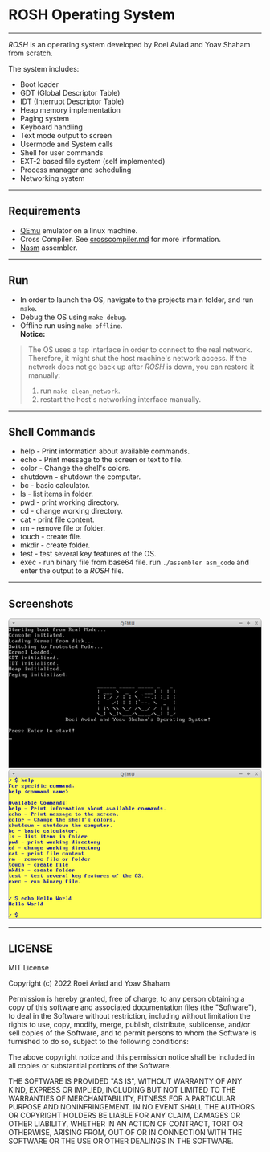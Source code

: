 # ROSH Operating System

---

_ROSH_ is an operating system developed by Roei Aviad and Yoav Shaham from scratch.

The system includes:
- Boot loader
- GDT (Global Descriptor Table)
- IDT (Interrupt Descriptor Table)
- Heap memory implementation
- Paging system
- Keyboard handling
- Text mode output to screen
- Usermode and System calls
- Shell for user commands
- EXT-2 based file system (self implemented)
- Process manager and scheduling
- Networking system

---

## Requirements
- [QEmu](https://www.qemu.org/download/) emulator on a linux machine.
- Cross Compiler. See [crosscompiler.md](/crosscompiler.md) for more information.
- [Nasm](https://www.nasm.us/) assembler.

---

## Run
- In order to launch the OS, navigate to the projects main folder, and run `make`.
- Debug the OS using `make debug`.
- Offline run using `make offline`.
\
**Notice:**
> The OS uses a tap interface in order to connect to the real network. Therefore, it might shut the host machine's network access.
> If the network does not go back up after _ROSH_ is down, you can restore it manually:
> 1. run `make clean_network`.
> 2. restart the host's networking interface manually.

---

## Shell Commands

- help - Print information about available commands.
- echo - Print message to the screen or text to file.
- color - Change the shell's colors.
- shutdown - shutdown the computer.
- bc - basic calculator.
- ls - list items in folder.
- pwd - print working directory.
- cd - change working directory.
- cat - print file content.
- rm - remove file or folder.
- touch - create file.
- mkdir - create folder.
- test - test several key features of the OS.
- exec - run binary file from base64 file. run `./assembler asm_code` and enter the output to a _ROSH_ file.

---

## Screenshots
![Alt text](/images/s1.png)
![Alt text](/images/s2.png)

---

## LICENSE

MIT License

Copyright (c) 2022 Roei Aviad and Yoav Shaham

Permission is hereby granted, free of charge, to any person obtaining a copy
of this software and associated documentation files (the "Software"), to deal
in the Software without restriction, including without limitation the rights
to use, copy, modify, merge, publish, distribute, sublicense, and/or sell
copies of the Software, and to permit persons to whom the Software is
furnished to do so, subject to the following conditions:

The above copyright notice and this permission notice shall be included in all
copies or substantial portions of the Software.

THE SOFTWARE IS PROVIDED "AS IS", WITHOUT WARRANTY OF ANY KIND, EXPRESS OR
IMPLIED, INCLUDING BUT NOT LIMITED TO THE WARRANTIES OF MERCHANTABILITY,
FITNESS FOR A PARTICULAR PURPOSE AND NONINFRINGEMENT. IN NO EVENT SHALL THE
AUTHORS OR COPYRIGHT HOLDERS BE LIABLE FOR ANY CLAIM, DAMAGES OR OTHER
LIABILITY, WHETHER IN AN ACTION OF CONTRACT, TORT OR OTHERWISE, ARISING FROM,
OUT OF OR IN CONNECTION WITH THE SOFTWARE OR THE USE OR OTHER DEALINGS IN THE
SOFTWARE.